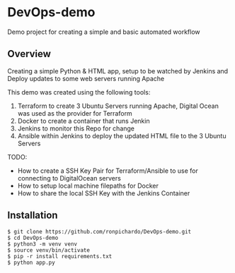 # DevOps-demo
Demo project for creating a simple and basic automated workflow

## Overview
Creating a simple Python & HTML app, setup to be watched by Jenkins and Deploy updates to some web servers running Apache

This demo was created using the following tools:
1. Terraform to create 3 Ubuntu Servers running Apache, Digital Ocean was used as the provider for Terraform
2. Docker to create a container that runs Jenkin
3. Jenkins to monitor this Repo for change
4. Ansible within Jenkins to deploy the updated HTML file to the 3 Ubuntu Servers

TODO:
- How to create a SSH Key Pair for Terraform/Ansible to use for connecting to DigitalOcean servers
- How to setup local machine filepaths for Docker
- How to share the local SSH Key with the Jenkins Container
 
## Installation
```shell
$ git clone https://github.com/ronpichardo/DevOps-demo.git
$ cd DevOps-demo
$ python3 -m venv venv
$ source venv/bin/activate
$ pip -r install requirements.txt
$ python app.py
```
